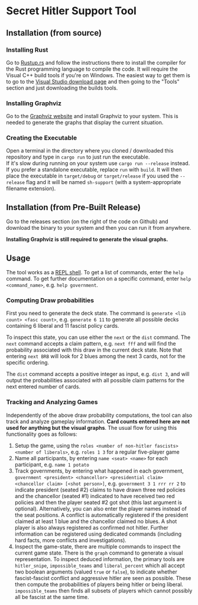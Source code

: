 # Secret Hitler Support Tool

## Installation (from source)

### Installing Rust

Go to [Rustup.rs](https://rustup.rs/) and follow the instructions there to install the compiler for the Rust programming language to compile the code.
It will require the Visual C++ build tools if you're on Windows. The easiest way to get them is to go to the [Visual Studio download page](https://visualstudio.microsoft.com/downloads/) and then going to the "Tools" section and just downloading the builds tools.

### Installing Graphviz

Go to the [Graphviz website](https://graphviz.org/download/) and install Graphviz to your system. This is needed to generate the graphs that display the current situation.

### Creating the Executable

Open a terminal in the directory where you cloned / downloaded this repository and type in `cargo run` to just run the executable.   
If it's slow during running on your system use `cargo run --release` instead.   
If you prefer a standalone executable, replace `run` with `build`. It will then place the executable in `target/debug` or `target/release` if you used the `--release` flag and it will be named `sh-support` (with a system-appropriate filename extension).

## Installation (from Pre-Built Release)

Go to the releases section (on the right of the code on Github) and download the binary to your system and then you can run it from anywhere. 

**Installing Graphviz is still required to generate the visual graphs.**

## Usage

The tool works as a [REPL shell](https://en.wikipedia.org/wiki/Read%E2%80%93eval%E2%80%93print_loop). To get a list of commands, enter the `help` command. To get further documentation on a specific command, enter `help <command_name>`, e.g. `help government`.

### Computing Draw probabilities

First you need to generate the deck state. The command is `generate <lib count> <fasc count>`, e.g. `generate 6 11` to generate all possible decks containing 6 liberal and 11 fascist policy cards.

To inspect this state, you can use either the `next` or the `dist` command. The `next` command accepts a claim pattern, e.g. `next fff` and will find the probability associated with this draw in the current deck state. Note that entering `next BRB` will look for 2 blues among the next 3 cards, not for the specific ordering.

The `dist` command accepts a positive integer as input, e.g. `dist 3`, and will output the probabilities associated with all possible claim patterns for the next entered number of cards.

### Tracking and Analyzing Games

Independently of the above draw probability computations, the tool can also track and analyze gameplay information. **Card counts entered here are not used for anything but the visual graphs**. The usual flow for using this functionality goes as follows:

1. Setup the game, using the `roles <number of non-hitler fascists> <number of liberals>`, e.g. `roles 1 3` for a regular five-player game
2. Name all participants, by entering `name <seat> <name>` for each participant, e.g. `name 1 potato`
3. Track governments, by entering what happened in each government, `government <president> <chancellor> <presidential claim> <chancellor claim> [<shot person>]`, e.g. `government 3 1 rrr rr 2` to indicate president (seated #2) claims to have drawn three red policies and the chancellor (seated #1) indicated to have received two red policies and then the player seated #2 got shot (this last argument is optional). Alternatively, you can also enter the player names instead of the seat positions. A conflict is automatically registered if the president claimed at least 1 blue and the chancellor claimed no blues. A shot player is also always registered as confirmed not hitler. Further information can be registered using dedicated commands (including hard facts, more conflicts and investigations).
4. Inspect the game-state, there are multiple commands to inspect the current game state. There is the `graph` command to generate a visual representation. To inspect deduced information, the primary tools are `hitler_snipe`, `impossible_teams` and `liberal_percent` which all accept two boolean arguments (valued `true` or `false`), to indicate whether fascist-fascist conflict and aggressive hitler are seen as possible. These then compute the probabilities of players being hitler or being liberal. `impossible_teams` then finds all subsets of players which cannot possibly all be fascist at the same time.
